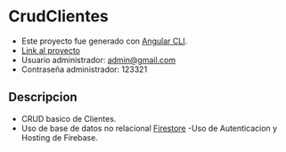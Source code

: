# CrudClientes

- Este proyecto fue generado con [Angular CLI](https://github.com/angular/angular-cli).
- [Link al proyecto](https://crud-clientes-d0d60.web.app/login)
- Usuario administrador: admin@gmail.com
- Contraseña administrador: 123321

## Descripcion
- CRUD basico de Clientes.
- Uso de base de datos no relacional [Firestore](https://firebase.google.com/docs/firestore?hl=es-419)
-Uso de Autenticacion y Hosting de Firebase.
